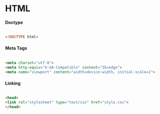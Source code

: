 HTML
====

#### Doctype

``` html

<!DOCTYPE html>

```

#### Meta Tags

``` html
	
<meta charset="utf-8">
<meta http-equiv="X-UA-Compatible" content="IE=edge">
<meta name="viewport" content="width=device-width, initial-scale=1">

```

#### Linking

``` html

<head>
<link rel="stylesheet" type="text/css" href="style.css">
</head>

```
